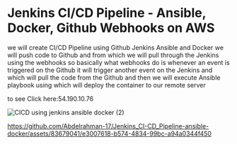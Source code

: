 # Jenkins CI/CD Pipeline - Ansible, Docker, Github Webhooks on AWS 



we will create CI/CD Pipeline using Github Jenkins Ansible and Docker we will push code to Github and from which we will pull through the Jenkins using the webhooks so basically what webhooks do is whenever an event is triggered on the Github it will trigger another event on the Jenkins and which will pull the code from the Github and then we will execute Ansible playbook using which will deploy the container to our remote server 

to see
Click here:54.190.10.76  



![CICD using jenkins ansible docker (2)](https://github.com/Abdelrahman-17/Jenkins_CI-CD_Pipeline-ansible-docker/assets/83679041/f3b5ed32-5376-45b9-b673-81345eb2b13c)




https://github.com/Abdelrahman-17/Jenkins_CI-CD_Pipeline-ansible-docker/assets/83679041/e3007618-b574-4834-99bc-a94a0344f450

